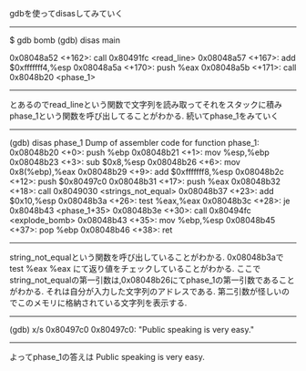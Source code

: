 gdbを使ってdisasしてみていく 
***
$ gdb bomb 
(gdb) disas main 

   0x08048a52 <+162>: call   0x80491fc <read_line> 
   0x08048a57 <+167>: add    $0xfffffff4,%esp 
   0x08048a5a <+170>: push   %eax 
   0x08048a5b <+171>: call   0x8048b20 <phase_1> 
***

とあるのでread_lineという関数で文字列を読み取ってそれをスタックに積み 
phase_1という関数を呼び出してることがわかる. 
続いてphase_1をみていく 
***
(gdb) disas phase_1 
Dump of assembler code for function phase_1: 
   0x08048b20 <+0>: push   %ebp 
   0x08048b21 <+1>: mov    %esp,%ebp 
   0x08048b23 <+3>: sub    $0x8,%esp 
   0x08048b26 <+6>: mov    0x8(%ebp),%eax 
   0x08048b29 <+9>: add    $0xfffffff8,%esp 
   0x08048b2c <+12>:  push   $0x80497c0 
   0x08048b31 <+17>:  push   %eax 
   0x08048b32 <+18>:  call   0x8049030 <strings_not_equal> 
   0x08048b37 <+23>:  add    $0x10,%esp 
   0x08048b3a <+26>:  test   %eax,%eax 
   0x08048b3c <+28>:  je     0x8048b43 <phase_1+35> 
   0x08048b3e <+30>:  call   0x80494fc <explode_bomb> 
   0x08048b43 <+35>:  mov    %ebp,%esp 
   0x08048b45 <+37>:  pop    %ebp 
   0x08048b46 <+38>:  ret 
***
string_not_equalという関数を呼び出していることがわかる. 
0x08048b3aで test %eax %eax にて返り値をチェックしていることがわかる. 
ここでstring_not_equalの第一引数は,0x08048b26にてphase_1の第一引数であることがわかる. 
それは自分が入力した文字列のアドレスである. 
第二引数が怪しいのでこのメモリに格納されている文字列を表示する. 
***
(gdb) x/s 0x80497c0 
0x80497c0:   "Public speaking is very easy." 
***
よってphase_1の答えは 
Public speaking is very easy.
